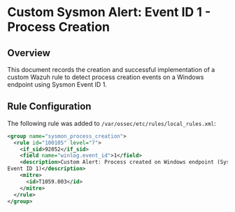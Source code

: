 # Custom Sysmon Alert: Event ID 1 - Process Creation

## Overview
This document records the creation and successful implementation of a 
custom Wazuh rule to detect process creation events on a Windows endpoint 
using Sysmon Event ID 1.

## Rule Configuration
The following rule was added to `/var/ossec/etc/rules/local_rules.xml`:

```xml
<group name="sysmon_process_creation">
  <rule id="100105" level="7">
    <if_sid>92052</if_sid>
    <field name="winlog.event_id">1</field>
    <description>Custom Alert: Process created on Windows endpoint (Sysmon 
Event ID 1)</description>
    <mitre>
      <id>T1059.003</id>
    </mitre>
  </rule>
</group>

